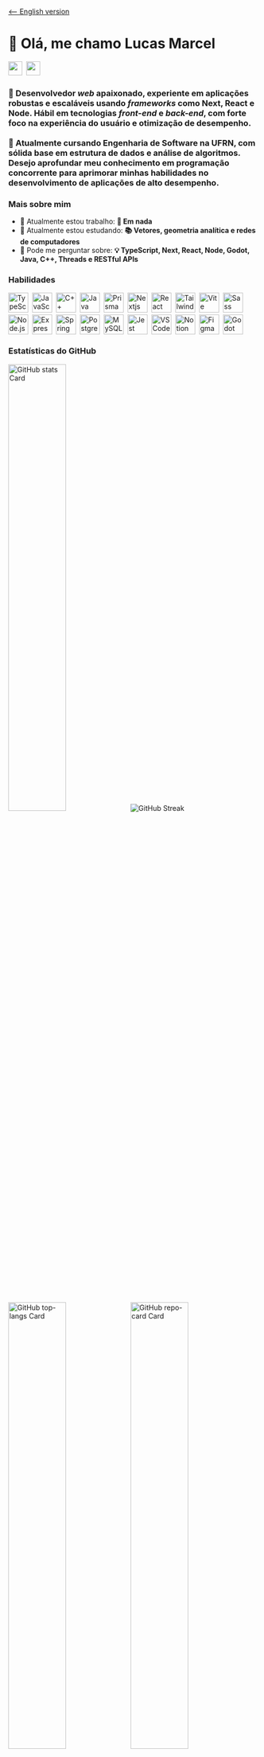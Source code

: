 <!-- ![👋 Hi, my name is Lucas Marcel](https://user-images.githubusercontent.com/10498744/210012254-234538ff-d198-48aa-8964-37e6fd45d227.gif) -->


<a href="https://github.com/L-Marcel/l-marcel/blob/disabled/README_en.md" target="_blank"><-- English version</a>

<div id="toc">
  <ul align="left" style="list-style: none">
    <summary>
      <h1>
        👋 Olá, me chamo Lucas Marcel
      </h1>
    </summary>
  </ul>
</div>

<p align="left"><a href="https://github.com/l-marcel" target="_blank"><img src="https://img.shields.io/badge/GitHub-100000?style=for-the-badge&logo=github&logoColor=white" height="28" style="margin-right: 4px"></a> <a href="https://www.linkedin.com/in/l-marcel" target="_blank"><img src="https://img.shields.io/badge/LinkedIn-0077B5?style=for-the-badge&logo=linkedin&logoColor=white" height="28" style="margin-right: 4px"></a>
</p>

<h3 align="left">🚀 Desenvolvedor <i>web</i> apaixonado, experiente em aplicações robustas e escaláveis usando <i>frameworks</i> como Next, React e Node. Hábil em tecnologias <i>front-end</i> e <i>back-end</i>, com forte foco na experiência do usuário e otimização de desempenho.
</br>
</br>
📖 Atualmente cursando Engenharia de Software na UFRN, com sólida base em estrutura de dados e análise de algoritmos. Desejo aprofundar meu conhecimento em programação concorrente para aprimorar minhas habilidades no desenvolvimento de aplicações de alto desempenho.</h3>

**<h3 align="left">Mais sobre mim</h3>**

- 💼 Atualmente estou trabalho: **🙅 Em nada**
- 🌱 Atualmente estou estudando: **📚 Vetores, geometria analítica e redes de computadores**
- 💬 Pode me perguntar sobre: **💡 TypeScript, Next, React, Node, Godot, Java, C++, Threads e RESTful APIs**
<!-- - 📂 Portfolio: **<a href="https://l-marcel.vercel.app" target="_blank">https://l-marcel.vercel.app</a>** -->

 **<h3 align="left">Habilidades</h3>**

<div style="display: flex; flex-wrap: wrap; gap: 4px; justify-content: left;"><img src="https://skillicons.dev/icons?i=typescript" height="40" alt="TypeScript" style="margin-right: 4px"> <img src="https://skillicons.dev/icons?i=javascript" height="40" alt="JavaScript" style="margin-right: 4px"> <img src="https://skillicons.dev/icons?i=cpp" height="40" alt="C++" style="margin-right: 4px"> <img src="https://skillicons.dev/icons?i=java" height="40" alt="Java" style="margin-right: 4px"> <img src="https://skillicons.dev/icons?i=prisma" height="40" alt="Prisma" style="margin-right: 4px"> <img src="https://skillicons.dev/icons?i=nextjs" height="40" alt="Nextjs" style="margin-right: 4px"> <img src="https://skillicons.dev/icons?i=react" height="40" alt="React" style="margin-right: 4px"> <img src="https://skillicons.dev/icons?i=tailwind" height="40" alt="Tailwind CSS" style="margin-right: 4px"> <img src="https://skillicons.dev/icons?i=vite" height="40" alt="Vite" style="margin-right: 4px"> <img src="https://skillicons.dev/icons?i=sass" height="40" alt="Sass" style="margin-right: 4px"> <img src="https://skillicons.dev/icons?i=nodejs" height="40" alt="Node.js" style="margin-right: 4px"> <img src="https://skillicons.dev/icons?i=express" height="40" alt="Express" style="margin-right: 4px"> <img src="https://skillicons.dev/icons?i=spring" height="40" alt="Spring" style="margin-right: 4px"> <img src="https://skillicons.dev/icons?i=postgresql" height="40" alt="PostgreSQL" style="margin-right: 4px"> <img src="https://skillicons.dev/icons?i=mysql" height="40" alt="MySQL" style="margin-right: 4px"> <img src="https://skillicons.dev/icons?i=jest" height="40" alt="Jest" style="margin-right: 4px"> <img src="https://skillicons.dev/icons?i=vscode" height="40" alt="VSCode" style="margin-right: 4px"> <img src="https://skillicons.dev/icons?i=notion" height="40" alt="Notion" style="margin-right: 4px"> <img src="https://skillicons.dev/icons?i=figma" height="40" alt="Figma" style="margin-right: 4px"> <img src="https://skillicons.dev/icons?i=godot" height="40" alt="Godot" style="margin-right: 4px"></div>

**<h3 align="left">Estatísticas do GitHub</h3>**

<p align="left">
  <img width="48%" src="https://github-readme-stats.vercel.app/api?username=l-marcel&theme=react&hide_title=false&hide_rank=false&show_icons=false&include_all_commits=false&locale=pt-br&count_private=true&line_height=23" alt="GitHub stats Card" />
  <img src="https://github-readme-streak-stats-eight.vercel.app?user=l-marcel&theme=react&locale=pt_BR" alt="GitHub Streak" />
</p>

<p align="left">
  <img width="48%" src="https://github-readme-stats.vercel.app/api/top-langs?username=l-marcel&theme=react&hide_title=false&layout=compact&langs_count=6&hide_progress=false&card_width=400&locale=pt-br" alt="GitHub top-langs Card" />
  <a href="https://github.com/L-Marcel/find.it" target="_blank">
  <img width="48%" src="https://github-readme-stats.vercel.app/api/pin/?username=l-marcel&repo=find.it&theme=react&cache_seconds=2000&border_radius=4&show_owner=false" alt="GitHub repo-card Card" />
  </a>
</p>
